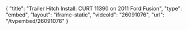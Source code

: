 {
    "title": "Trailer Hitch Install: CURT 11390 on 2011 Ford Fusion",
    "type": "embed",
    "layout": "iframe-static",
    "videoId": "26091076",
    "url": "\/tvpembed\/26091076"
}